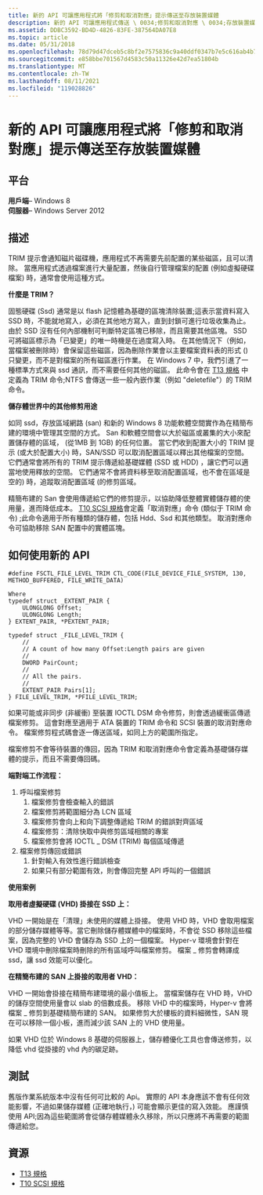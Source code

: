 ```yaml
---
title: 新的 API 可讓應用程式將「修剪和取消對應」提示傳送至存放裝置媒體
description: 新的 API 可讓應用程式傳送 \ 0034;修剪和取消對應 \ 0034;存放裝置媒體的提示
ms.assetid: DDBC3592-BD4D-4826-83FE-387564DA07E8
ms.topic: article
ms.date: 05/31/2018
ms.openlocfilehash: 78d79d47dceb5c8bf2e7575836c9a40ddf0347b7e5c616ab4b7196b547742c97
ms.sourcegitcommit: e858bbe701567d4583c50a11326e42d7ea51804b
ms.translationtype: MT
ms.contentlocale: zh-TW
ms.lasthandoff: 08/11/2021
ms.locfileid: "119028826"
---
```

# <a name="new-api-allows-apps-to-send-trim-and-unmap-hints-to-storage-media"></a>新的 API 可讓應用程式將「修剪和取消對應」提示傳送至存放裝置媒體

## <a name="platforms"></a>平台

**用戶端**– Windows 8  
**伺服器**– Windows Server 2012  


## <a name="description"></a>描述

TRIM 提示會通知磁片磁碟機，應用程式不再需要先前配置的某些磁區，且可以清除。 當應用程式透過檔案進行大量配置，然後自行管理檔案的配置 (例如虛擬硬碟檔案) 時，通常會使用這種方式。

**什麼是 TRIM？**

固態硬碟 (Ssd) 通常是以 flash 記憶體為基礎的區塊清除裝置;這表示當資料寫入 SSD 時，不能就地寫入，必須在其他地方寫入，直到封鎖可進行垃圾收集為止。 由於 SSD 沒有任何內部機制可判斷特定區塊已移除，而且需要其他區塊。 SSD 可將磁區標示為「已變更」的唯一時機是在過度寫入時。 在其他情況下（例如，當檔案被刪除時）會保留這些磁區，因為刪除作業會以主要檔案資料表的形式 () 只變更，而不是對檔案的所有磁區進行作業。 在 Windows 7 中，我們引進了一種標準方式來與 ssd 通訊，而不需要任何其他的磁區。 此命令會在 [T13 規格](https://www.t13.org/Standards/Default.aspx?DocumentType=3) 中定義為 TRIM 命令;NTFS 會傳送一些一般內嵌作業（例如 "deletefile"）的 TRIM 命令。

**儲存體世界中的其他修剪用途**

如同 ssd，存放區域網路 (san) 和新的 Windows 8 功能軟體空間實作為在精簡布建的環境中管理其空間的方式。 San 和軟體空間會以大於磁區或叢集的大小來配置儲存體的區域， (從1MB 到 1GB) 的任何位置。 當它們收到配置大小的 TRIM 提示 (或大於配置大小) 時，SAN/SSD 可以取消配置區域以釋出其他檔案的空間。 它們通常會將所有的 TRIM 提示傳遞給基礎媒體 (SSD 或 HDD) ，讓它們可以適當地使用釋放的空間。 它們通常不會將資料移至取消配置區域，也不會在區域是空的) 時，追蹤取消配置區域 (的修剪區域。

精簡布建的 San 會使用傳遞給它們的修剪提示，以協助降低整體實體儲存體的使用量，進而降低成本。 [T10 SCSI 規格](https://www.t10.org)會定義「取消對應」命令 (類似于 TRIM 命令) ;此命令適用于所有種類的儲存體，包括 Hdd、Ssd 和其他類型。 取消對應命令可協助移除 SAN 配置中的實體區塊。

## <a name="how-to-use-the-new-api"></a>如何使用新的 API


```
#define FSCTL_FILE_LEVEL_TRIM CTL_CODE(FILE_DEVICE_FILE_SYSTEM, 130, METHOD_BUFFERED, FILE_WRITE_DATA)

Where 
typedef struct _EXTENT_PAIR {
    ULONGLONG Offset;
    ULONGLONG Length;
} EXTENT_PAIR, *PEXTENT_PAIR;

typedef struct _FILE_LEVEL_TRIM {
    //
    // A count of how many Offset:Length pairs are given
    //
    DWORD PairCount;
    //
    // All the pairs.
    //
    EXTENT_PAIR Pairs[1];
} FILE_LEVEL_TRIM, *PFILE_LEVEL_TRIM;
```



如果可能或非同步 (非緩衝) 至裝置 IOCTL DSM 命令修剪，則會透過緩衝區傳遞檔案修剪。 這會對應至適用于 ATA 裝置的 TRIM 命令和 SCSI 裝置的取消對應命令。 檔案修剪程式碼會逐一傳送區域，如同上方的範圍所指定。

檔案修剪不會等待裝置的傳回，因為 TRIM 和取消對應命令會定義為基礎儲存媒體的提示，而且不需要傳回碼。

**端對端工作流程：**

1.  呼叫檔案修剪
    1.  檔案修剪會檢查輸入的錯誤
    2.  檔案修剪將範圍細分為 LCN 區域
    3.  檔案修剪會向上和向下調整傳遞給 TRIM 的錯誤對齊區域
    4.  檔案修剪：清除快取中與修剪區域相關的專案
    5.  檔案修剪會將 IOCTL \_ DSM (TRIM) 每個區域傳遞
2.  檔案修剪傳回或錯誤
    1.  針對輸入有效性進行錯誤檢查
    2.  如果只有部分範圍有效，則會傳回完整 API 呼叫的一個錯誤

**使用案例**

**取用者虛擬硬碟 (VHD) 掛接在 SSD 上：**

VHD 一開始是在「清理」未使用的媒體上掛接。 使用 VHD 時，VHD 會取用檔案的部分儲存媒體等等。當它刪除儲存體媒體中的檔案時，不會從 SSD 移除這些檔案，因為完整的 VHD 會儲存為 SSD 上的一個檔案。 Hyper-v 環境會針對在 VHD 環境中刪除檔案時刪除的所有區域呼叫檔案修剪。 檔案 \_ 修剪會轉譯成 ssd，讓 ssd 效能可以優化。

**在精簡布建的 SAN 上掛接的取用者 VHD：**

VHD 一開始會掛接在精簡布建環境的最小值板上。 當檔案儲存在 VHD 時，VHD 的儲存空間使用量會以 slab 的倍數成長。 移除 VHD 中的檔案時，Hyper-v 會將檔案 \_ 修剪到基礎精簡布建的 SAN。 如果修剪大於樓板的資料細微性，SAN 現在可以移除一個小板，進而減少該 SAN 上的 VHD 使用量。

如果 VHD 位於 Windows 8 基礎的伺服器上，儲存體優化工具也會傳送修剪，以降低 vhd 從掛接的 vhd 內的碳足跡。

## <a name="tests"></a>測試

舊版作業系統版本中沒有任何可比較的 Api。 實際的 API 本身應該不會有任何效能影響，不過如果儲存媒體 (正確地執行，) 可能會顯示更佳的寫入效能。 應謹慎使用 API;因為這些範圍將會從儲存體媒體永久移除，所以只應將不再需要的範圍傳遞給您。

## <a name="resources"></a>資源

-   [T13 規格](http://www.t13.org/Standards/Default.aspx?DocumentType=3)
-   [T10 SCSI 規格](https://www.t10.org/)

 

 




